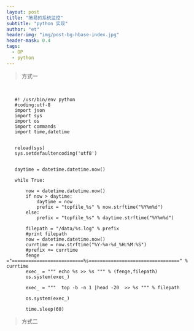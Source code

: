 ```yaml
---
layout: post
title: "简易的系统监控"
subtitle: "python 实现"
author: "et"
header-img: "img/post-bg-hbase-index.jpg"
header-mask: 0.4
tags:
  - OP
  - python 
---
```



>  方式一 


<br>

       #! /usr/bin/env python
       #coding:utf-8
       import json
       import sys
       import os
       import commands
       import time,datetime
       
       
       reload(sys)  
       sys.setdefaultencoding('utf8')
       
       
       daytime = datetime.datetime.now()
       
       while True:
            
           now = datetime.datetime.now()
           if now > daytime:
               daytime = now
               prefix = "topfile_%s" % now.strftime("%Y%m%d")
           else:
               prefix = "topfile_%s" % daytime.strftime("%Y%m%d")
       
           filepath = "/data/%s.log" % prefix
           #print filepath
           now = datetime.datetime.now()
           currtime = now.strftime("%Y-%m-%d_%H:%M:%S")
           #prefix += currtime
           fenge ="==========================%s=================================" %  currtime
           exec_ = """ echo %s >> %s """ % (fenge,filepath)
           os.system(exec_)
       
           exec_ = """  top -b -n 1 |head -20  >> %s """ % filepath
       
           os.system(exec_)
       
           time.sleep(60)  





>  方式二   



